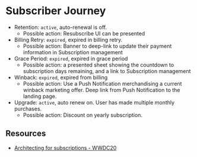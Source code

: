 # Subscriber Journey 

* Retention: `active`, auto-renewal is off.
  * Possible action: Resubscribe UI can be presented
* Billing Retry:  `expired`, expired in billing retry. 
  * Possible action: Banner to deep-link to update their payment information in Subscription management
* Grace Period: `expired`, expired in grace period
  * Possible action: a presented sheet showing the countdown to subscription days remaining, and a link to Subscription management
* Winback: `expired`, expired from billing
  * Possible action: Use a Push Notification merchandising a current winback marketing offer. Deep link from Push Notification to the landing page.
* Upgrade: `active`, auto renew on. User has made multiple monthly purchases. 
  * Possible action: Discount on yearly subscription.


## Resources 

* [Architecting for subscriptions - WWDC20](https://developer.apple.com/videos/play/wwdc2020/10671/)
